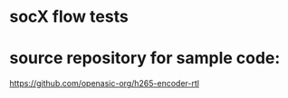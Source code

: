 # socX flow tests

# source repository for sample code:

  https://github.com/openasic-org/h265-encoder-rtl




    
    
    
    
    
    
  
  
